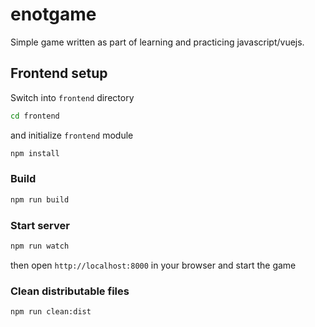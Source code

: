 # enotgame
Simple game written as part of learning and practicing javascript/vuejs.

## Frontend setup

Switch into `frontend` directory

```bat
cd frontend
```

and initialize `frontend` module

```bat
npm install
```

### Build
```bat
npm run build
```

### Start server
```bat
npm run watch
```
then open `http://localhost:8000` in your browser and start the game

### Clean distributable files
```bat
npm run clean:dist
```